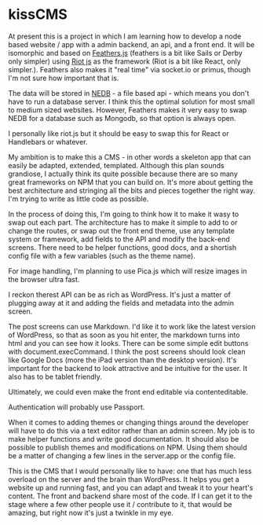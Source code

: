 # kissCMS

At present this is a project in which I am learning how to develop a node based website / app with a admin backend, an api, and a front end. It will be isomorphic and based on <a href="http://feathersjs.com/">Feathers.js</a> (feathers is a bit like Sails or Derby only simpler) using <a href="http://riotjs.com/riot.js">Riot js</a> as the framework (Riot is a bit like React, only simpler.). Feathers also makes it "real time" via socket.io or primus, though I'm not sure how important that is.

The data will be stored in <a href="https://github.com/louischatriot/nedb"> NEDB</a> - a file based api -  which means you don't have to run a database server.  I think this the optimal solution for most small to medium sized websites. However, Feathers makes it very easy to swap NEDB for a database such as Mongodb, so that option is always open.

I personally like riot.js but it should be easy to swap this for React or Handlebars or whatever.

My ambition is to make this a CMS - in other words a skeleton app that can easily be adapted, extended,
templated. Although this plan sounds grandiose, I actually think its quite possible because there are so many great frameworks on NPM that you can build on. It's more about getting the best architecture and stringing all the bits and pieces together the right way. I'm trying to write as little code as possible.

In the process of doing this, I'm going to  think  how it to make it wasy to swap out each part.  The architecture  has to make it  simple to add to or change the routes,  or swap out the front end theme, use any template system or framework, add fields to the API and modify the back-end screens.   There need to be helper functions, good docs, and a shortish config file with a few variables (such as the theme name).

For image handling, I'm planning to use Pica.js which will resize images in the browser ultra fast.

I reckon therest API can be as rich as WordPress. It's just a matter of plugging away at it and adding the fields and metadata into the admin screen.

The post screens can use Markdown. I'd like it to work like the latest version of WordPress, so that as soon as you hit enter, the markdown turns into html and you can see how it looks. There can be some simple edit buttons with  document.execCommand.  I think the post screens should look clean like Google Docs (more the iPad version than the desktop version). It's important for the backend to look attractive and be intuitive for the user. It also has to be tablet friendly.

Ultimately, we could even make the front end editable via contenteditable.

Authentication will probably use Passport.

When it comes to adding themes or changing things around the developer will have to do this via a text editor rather than an admin screen. My job is to make helper functions and write good documentation. It should also be possible to publish themes and modifications on NPM. Using them should be a matter of changing a few lines in the server.app or the config file.

This is the CMS that I would personally like to have: one that has much less overload on the server and the brain than WordPress. It helps you get a website up and running fast, and you can adapt and tweak it to your heart's content. The front and backend share most of the code.  If I can get it to the stage where a few other people use it / contribute to it, that would be amazing, but right now it's just a twinkle in my eye.


